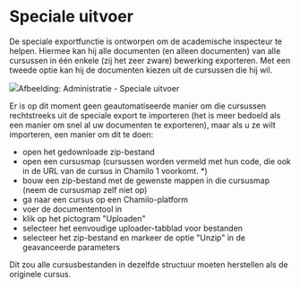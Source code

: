 # Speciale uitvoer

De speciale exportfunctie is ontworpen om de academische inspecteur te helpen. Hiermee kan hij alle documenten (en alleen documenten) van alle cursussen in één enkele (zij het zeer zware) bewerking exporteren. Met een tweede optie kan hij de documenten kiezen uit de cursussen die hij wil.

![](../../.gitbook/assets/export-speciaux.png)Afbeelding: Administratie - Speciale uitvoer

Er is op dit moment geen geautomatiseerde manier om die cursussen rechtstreeks uit de speciale export te importeren (het is meer bedoeld als een manier om snel al uw documenten te exporteren), maar als u ze wilt importeren, een manier om dit te doen:

- open het gedownloade zip-bestand
- open een cursusmap (cursussen worden vermeld met hun code, die ook in de URL van de cursus in Chamilo 1 voorkomt. *)
- bouw een zip-bestand met de gewenste mappen in die cursusmap (neem de cursusmap zelf niet op)
- ga naar een cursus op een Chamilo-platform
- voer de documententool in
- klik op het pictogram "Uploaden"
- selecteer het eenvoudige uploader-tabblad voor bestanden
- selecteer het zip-bestand en markeer de optie "Unzip" in de geavanceerde parameters

Dit zou alle cursusbestanden in dezelfde structuur moeten herstellen als de originele cursus.
